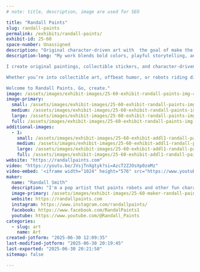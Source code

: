 ```yaml
---
# note: title, description, image are used for SEO

title: "Randall Paints"
slug: randall-paints
permalink: /exhibits/randall-paints/
exhibit-id: 25-60
space-number: Unassigned
description: "Original character-driven art with  the goal of make the viewer smile."
description-long: "My work blends bold colors, playful storytelling, and just the right amount of chaos.

I create original paintings, collectible stickers, and character-driven art inspired by everything from haunted theme parks to The Four Horsemen. Each piece is a conversation, sometimes with my Boston Terrier, Finn, who’s both muse and critic.

Whether you’re into collectible art, offbeat humor, or robots riding dinosaurs, you’re in the right place.

Welcome to Randall Paints. Go, create."
image: /assets/images/exhibit-images/25-60-exhibit-randall-paints-img-4503-large.JPG
image-primary: 
  small: /assets/images/exhibit-images/25-60-exhibit-randall-paints-img-4503-small.JPG
  medium: /assets/images/exhibit-images/25-60-exhibit-randall-paints-img-4503-medium.JPG
  large: /assets/images/exhibit-images/25-60-exhibit-randall-paints-img-4503-large.JPG
  full: /assets/images/exhibit-images/25-60-exhibit-randall-paints-img-4503-full.JPG
additional-images: 
  - 1:
    small: /assets/images/exhibit-images/25-60-exhibit-addl1-randall-paints-img-1342-small.JPG
    medium: /assets/images/exhibit-images/25-60-exhibit-addl1-randall-paints-img-1342-medium.JPG
    large: /assets/images/exhibit-images/25-60-exhibit-addl1-randall-paints-img-1342-large.JPG
    full: /assets/images/exhibit-images/25-60-exhibit-addl1-randall-paints-img-1342-full.JPG
website: "https://randallpaints.com"
video: "https://youtu.be/JVsjTnXgtyk?si=AzcT2ZJOsXp0zeMz"
video-embed: '<iframe width="1024" height="576" src="https://www.youtube.com/embed/JVsjTnXgtyk?feature=oembed" frameborder="0" allow="accelerometer; autoplay; clipboard-write; encrypted-media; gyroscope; picture-in-picture; web-share" referrerpolicy="strict-origin-when-cross-origin" allowfullscreen title="Chase Your DREAMS and Never Stop"></iframe>'
maker: 
  name: "Randall Smith"
  description: "I'm a pop artist that paints robots and other fun characters"
  image-primary: /assets/images/exhibit-images/25-60-maker-randall-paints-rp-1920x1080-medium.jpg
  website: https://randallpaints.com
  instagram: https://www.instagram.com/randallpaints/
  facebook: https://www.facebook.com/RandalPaints1
  youtube: https://www.youtube.com/@Randall_Paints
categories: 
  - slug: art
    name: Art
created-jotform: "2025-06-30 12:09:35"
last-modified-jotform: "2025-06-30 20:19:45"
last-exported: "2025-06-30 20:21:58"
sitemap: false

---
```

